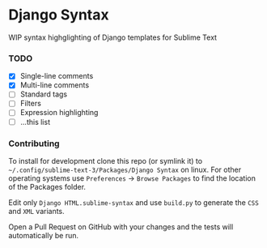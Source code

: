 # Django Syntax

WIP syntax highglighting of Django templates for Sublime Text

### TODO
- [x] Single-line comments
- [x] Multi-line comments
- [ ] Standard tags
- [ ] Filters
- [ ] Expression highlighting
- [ ] ...this list

### Contributing
To install for development clone this repo (or symlink it) to `~/.config/sublime-text-3/Packages/Django Syntax` on linux. For other operating systems use `Preferences` -> `Browse Packages` to find the location of the Packages folder.

Edit only `Django HTML.sublime-syntax` and use `build.py` to generate the `CSS` and `XML` variants.

Open a Pull Request on GitHub with your changes and the tests will automatically be run.
